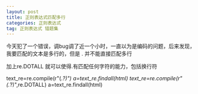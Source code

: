 ```yaml
---
layout: post
title: 正则表达式匹配多行
categories: 正则表达式
tag: 正则表达式 错题集
---
```



今天犯了一个错误，调bug调了近一个小时，一直以为是编码的问题，后来发现，我要匹配的文本是多行的，但是 . 并不能直接匹配多行

加上re.DOTALL 就可以使得.有匹配任何字符的能力，包括换行符

text_re=re.compile(r"(.*?)</TEXT>")
       a=text_re.findall(html)
       text_re=re.compile(r"<TEXT>(.*?)</TEXT>",re.DOTALL)
               a=text_re.findall(html)
